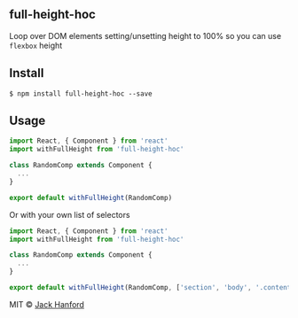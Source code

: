 ## full-height-hoc

Loop over DOM elements setting/unsetting height to 100% so you can use `flexbox` height

## Install

```
$ npm install full-height-hoc --save
```

## Usage

```js
import React, { Component } from 'react'
import withFullHeight from 'full-height-hoc'

class RandomComp extends Component {
  ...
}

export default withFullHeight(RandomComp)
```

Or with your own list of selectors
```js
import React, { Component } from 'react'
import withFullHeight from 'full-height-hoc'

class RandomComp extends Component {
  ...
}

export default withFullHeight(RandomComp, ['section', 'body', '.content', '#container'])
```

MIT © [Jack Hanford](http://jackhanford.com)
